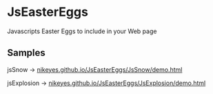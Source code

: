 # JsEasterEggs
Javascripts Easter Eggs to include in your  Web page

## Samples
jsSnow -> <a target="_blank" href="http://nikeyes.github.io/JsEasterEggs/JsSnow/demo.html">nikeyes.github.io/JsEasterEggs/JsSnow/demo.html</a>

jsExplosion -> <a target="_blank" href="http://nikeyes.github.io/JsEasterEggs/JsExplosion/demo.html">nikeyes.github.io/JsEasterEggs/JsExplosion/demo.html</a>
